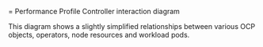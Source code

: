 = Performance Profile Controller interaction diagram

This diagram shows a slightly simplified relationships between various OCP objects, operators, node resources and workload pods.

